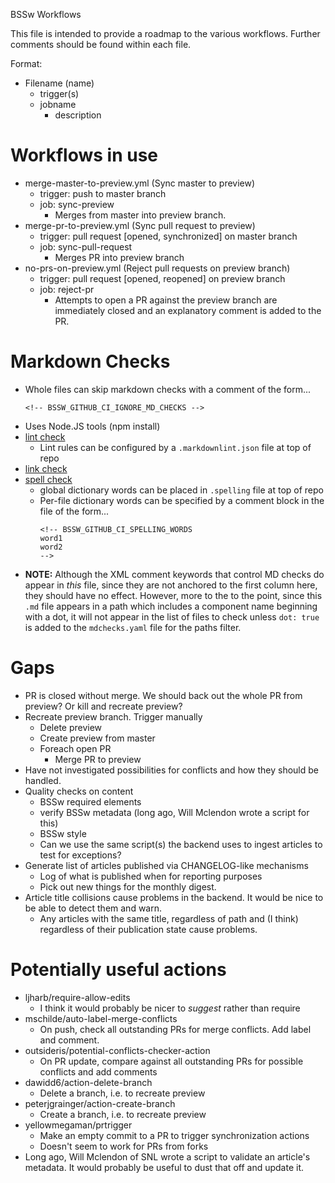 BSSw Workflows

This file is intended to provide a roadmap to the various workflows.  Further comments should be found within each file.

Format:
* Filename (name)
    - trigger(s)
    - jobname
        - description

# Workflows in use
* merge-master-to-preview.yml (Sync master to preview)
    - trigger: push to master branch
    - job: sync-preview
        - Merges from master into preview branch.
* merge-pr-to-preview.yml (Sync pull request to preview)
    - trigger: pull request [opened, synchronized] on master branch
    - job: sync-pull-request
        - Merges PR into preview branch
* no-prs-on-preview.yml (Reject pull requests on preview branch)
    - trigger: pull request [opened, reopened] on preview branch
    - job: reject-pr
        - Attempts to open a PR against the preview branch are immediately closed and an explanatory comment is added to the PR.

# Markdown Checks
* Whole files can skip markdown checks with a comment of the form...
  ```
  <!-- BSSW_GITHUB_CI_IGNORE_MD_CHECKS -->
  ```
* Uses Node.JS tools (npm install)
* [lint check](https://www.npmjs.com/package/markdownlint)
  * Lint rules can be configured by a `.markdownlint.json` file at top of repo
* [link check](https://www.npmjs.com/package/markdown-link-check)
* [spell check](https://www.npmjs.com/package/markdown-spellcheck)
  * global dictionary words can be placed in `.spelling` file at top of repo
  * Per-file dictionary words can be specified by a comment block in the file of
    the form...
    ```
    <!-- BSSW_GITHUB_CI_SPELLING_WORDS
    word1
    word2
    -->
    ```
* **NOTE:** Although the XML comment keywords that control MD checks do appear
  in *this* file, since they are not anchored to the first column here, they
  should have no effect. However, more to the to the point, since this `.md`
  file appears in a path which includes a component name beginning with a dot,
  it will not appear in the list of files to check unless `dot: true` is added
  to the `mdchecks.yaml` file for the paths filter.

# Gaps
* PR is closed without merge.  We should back out the whole PR from preview?  Or kill and recreate preview?
* Recreate preview branch.  Trigger manually
    - Delete preview
    - Create preview from master
    - Foreach open PR
        - Merge PR to preview
* Have not investigated possibilities for conflicts and how they should be handled.
* Quality checks on content
    - BSSw required elements
    - verify BSSw metadata (long ago, Will Mclendon wrote a script for this)
    - BSSw style
    - Can we use the same script(s) the backend uses to ingest articles to test for exceptions?
 * Generate list of articles published via CHANGELOG-like mechanisms
    - Log of what is published when for reporting purposes
    - Pick out new things for the monthly digest.
 * Article title collisions cause problems in the backend.  It would be nice to be able to detect them and warn.
    - Any articles with the same title, regardless of path and (I think) regardless of their publication state cause problems.

# Potentially useful actions
* ljharb/require-allow-edits
    - I think it would probably be nicer to *suggest* rather than require
* mschilde/auto-label-merge-conflicts
    - On push, check all outstanding PRs for merge conflicts.  Add label and comment.
* outsideris/potential-conflicts-checker-action
    - On PR update, compare against all outstanding PRs for possible conflicts and add comments
* dawidd6/action-delete-branch
    - Delete a branch, i.e. to recreate preview
* peterjgrainger/action-create-branch
    - Create a branch, i.e. to recreate preview
* yellowmegaman/prtrigger
    - Make an empty commit to a PR to trigger synchronization actions
    - Doesn't seem to work for PRs from forks
* Long ago, Will Mclendon of SNL wrote a script to validate an article's metadata.  It would probably be useful to dust that off and update it.
